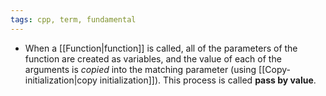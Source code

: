 ```yaml
---
tags: cpp, term, fundamental
---
```


- When a [[Function|function]] is called, all of the parameters of the function are created as variables, and the value of each of the arguments is _copied_ into the matching parameter (using [[Copy-initialization|copy initialization]]). This process is called **pass by value**.